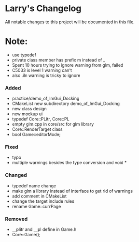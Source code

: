 # Larry's Changelog
All notable changes to this project will be documented in this file.
# Note:
- use typedef
- private class member has prefix m instead of _
- Spent 10 hours trying to ignore warning from glm, failed
- C5033 is level 1 warning can't 
- also .iln warning is tricky to ignore
### Added
- practice/demo_of_ImGui_Docking
- CMakeList new subdirectory demo_of_ImGui_Docking
- new class design
- new mockup ui
- typedef Core::PLitr, Core::PL
- empty glm.cpp in core/src for glm library
- Core::RenderTarget class
- bool Game::editorMode;

### Fixed
- typo
- multiple warnings besides the type conversion and void *
### Changed
- typedef name change
- make glm a library instead of interface to get rid of warnings
- add comment in CMakeList
- change the target include rules
- rename Game::currPage


### Removed
- __plitr and __pl define in Game.h
- Core::Game();


